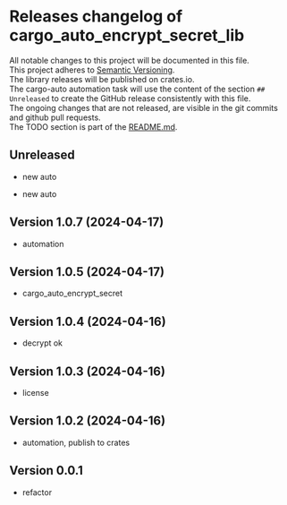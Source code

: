 # Releases changelog of cargo_auto_encrypt_secret_lib

All notable changes to this project will be documented in this file.  
This project adheres to [Semantic Versioning](https://semver.org/spec/v2.0.0.html).  
The library releases will be published on crates.io.  
The cargo-auto automation task will use the content of the section `## Unreleased` to create
the GitHub release consistently with this file.  
The ongoing changes that are not released, are visible in the git commits and github pull requests.  
The TODO section is part of the [README.md](https://github.com/automation-tasks-rs/cargo_auto_encrypt_secret_lib).  

## Unreleased

- new auto

- new auto

## Version 1.0.7 (2024-04-17)

- automation

## Version 1.0.5 (2024-04-17)

- cargo_auto_encrypt_secret

## Version 1.0.4 (2024-04-16)

- decrypt ok

## Version 1.0.3 (2024-04-16)

- license

## Version 1.0.2 (2024-04-16)

- automation, publish to crates

## Version 0.0.1

- refactor
